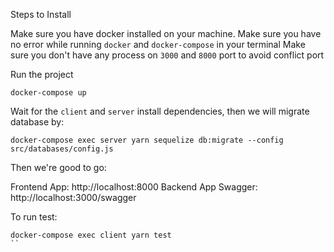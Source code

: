 Steps to Install

Make sure you have docker installed on your machine.
Make sure you have no error while running `docker` and `docker-compose` in your terminal
Make sure you don't have any process on `3000` and `8000` port to avoid conflict port

Run the project

```
docker-compose up
```

Wait for the `client` and `server` install dependencies, then we will migrate database by:

```
docker-compose exec server yarn sequelize db:migrate --config src/databases/config.js
```

Then we're good to go:

Frontend App: http://localhost:8000
Backend App Swagger: http://localhost:3000/swagger

To run test:

```
docker-compose exec client yarn test
``
```
